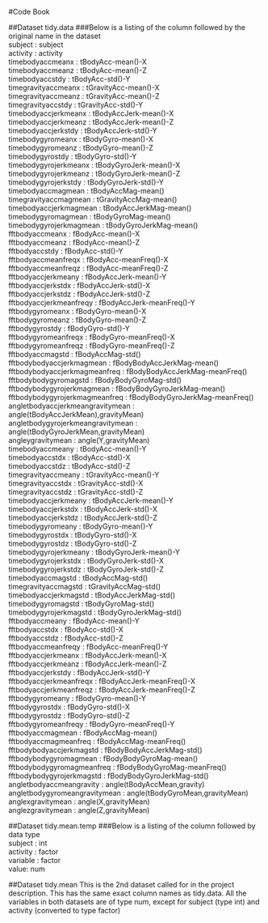 #Code Book

##Dataset tidy.data
###Below is a listing of the column followed by the original name in the dataset	<br />
subject	 : 	subject	<br />
activity	 : 	activity	<br />
timebodyaccmeanx	 : 	tBodyAcc-mean()-X	<br />
timebodyaccmeanz	 : 	tBodyAcc-mean()-Z	<br />
timebodyaccstdy	 : 	tBodyAcc-std()-Y	<br />
timegravityaccmeanx	 : 	tGravityAcc-mean()-X	<br />
timegravityaccmeanz	 : 	tGravityAcc-mean()-Z	<br />
timegravityaccstdy	 : 	tGravityAcc-std()-Y	<br />
timebodyaccjerkmeanx	 : 	tBodyAccJerk-mean()-X	<br />
timebodyaccjerkmeanz	 : 	tBodyAccJerk-mean()-Z	<br />
timebodyaccjerkstdy	 : 	tBodyAccJerk-std()-Y	<br />
timebodygyromeanx	 : 	tBodyGyro-mean()-X	<br />
timebodygyromeanz	 : 	tBodyGyro-mean()-Z	<br />
timebodygyrostdy	 : 	tBodyGyro-std()-Y	<br />
timebodygyrojerkmeanx	 : 	tBodyGyroJerk-mean()-X	<br />
timebodygyrojerkmeanz	 : 	tBodyGyroJerk-mean()-Z	<br />
timebodygyrojerkstdy	 : 	tBodyGyroJerk-std()-Y	<br />
timebodyaccmagmean	 : 	tBodyAccMag-mean()	<br />
timegravityaccmagmean	 : 	tGravityAccMag-mean()	<br />
timebodyaccjerkmagmean	 : 	tBodyAccJerkMag-mean()	<br />
timebodygyromagmean	 : 	tBodyGyroMag-mean()	<br />
timebodygyrojerkmagmean	 : 	tBodyGyroJerkMag-mean()	<br />
fftbodyaccmeanx	 : 	fBodyAcc-mean()-X	<br />
fftbodyaccmeanz	 : 	fBodyAcc-mean()-Z	<br />
fftbodyaccstdy	 : 	fBodyAcc-std()-Y	<br />
fftbodyaccmeanfreqx	 : 	fBodyAcc-meanFreq()-X	<br />
fftbodyaccmeanfreqz	 : 	fBodyAcc-meanFreq()-Z	<br />
fftbodyaccjerkmeany	 : 	fBodyAccJerk-mean()-Y	<br />
fftbodyaccjerkstdx	 : 	fBodyAccJerk-std()-X	<br />
fftbodyaccjerkstdz	 : 	fBodyAccJerk-std()-Z	<br />
fftbodyaccjerkmeanfreqy	 : 	fBodyAccJerk-meanFreq()-Y	<br />
fftbodygyromeanx	 : 	fBodyGyro-mean()-X	<br />
fftbodygyromeanz	 : 	fBodyGyro-mean()-Z	<br />
fftbodygyrostdy	 : 	fBodyGyro-std()-Y	<br />
fftbodygyromeanfreqx	 : 	fBodyGyro-meanFreq()-X	<br />
fftbodygyromeanfreqz	 : 	fBodyGyro-meanFreq()-Z	<br />
fftbodyaccmagstd	 : 	fBodyAccMag-std()	<br />
fftbodybodyaccjerkmagmean	 : 	fBodyBodyAccJerkMag-mean()	<br />
fftbodybodyaccjerkmagmeanfreq	 : 	fBodyBodyAccJerkMag-meanFreq()	<br />
fftbodybodygyromagstd	 : 	fBodyBodyGyroMag-std()	<br />
fftbodybodygyrojerkmagmean	 : 	fBodyBodyGyroJerkMag-mean()	<br />
fftbodybodygyrojerkmagmeanfreq	 : 	fBodyBodyGyroJerkMag-meanFreq()	<br />
angletbodyaccjerkmeangravitymean	 : 	angle(tBodyAccJerkMean),gravityMean)	<br />
angletbodygyrojerkmeangravitymean	 : 	angle(tBodyGyroJerkMean,gravityMean)	<br />
angleygravitymean	 : 	angle(Y,gravityMean)	<br />
timebodyaccmeany	 : 	tBodyAcc-mean()-Y	<br />
timebodyaccstdx	 : 	tBodyAcc-std()-X	<br />
timebodyaccstdz	 : 	tBodyAcc-std()-Z	<br />
timegravityaccmeany	 : 	tGravityAcc-mean()-Y	<br />
timegravityaccstdx	 : 	tGravityAcc-std()-X	<br />
timegravityaccstdz	 : 	tGravityAcc-std()-Z	<br />
timebodyaccjerkmeany	 : 	tBodyAccJerk-mean()-Y	<br />
timebodyaccjerkstdx	 : 	tBodyAccJerk-std()-X	<br />
timebodyaccjerkstdz	 : 	tBodyAccJerk-std()-Z	<br />
timebodygyromeany	 : 	tBodyGyro-mean()-Y	<br />
timebodygyrostdx	 : 	tBodyGyro-std()-X	<br />
timebodygyrostdz	 : 	tBodyGyro-std()-Z	<br />
timebodygyrojerkmeany	 : 	tBodyGyroJerk-mean()-Y	<br />
timebodygyrojerkstdx	 : 	tBodyGyroJerk-std()-X	<br />
timebodygyrojerkstdz	 : 	tBodyGyroJerk-std()-Z	<br />
timebodyaccmagstd	 : 	tBodyAccMag-std()	<br />
timegravityaccmagstd	 : 	tGravityAccMag-std()	<br />
timebodyaccjerkmagstd	 : 	tBodyAccJerkMag-std()	<br />
timebodygyromagstd	 : 	tBodyGyroMag-std()	<br />
timebodygyrojerkmagstd	 : 	tBodyGyroJerkMag-std()	<br />
fftbodyaccmeany	 : 	fBodyAcc-mean()-Y	<br />
fftbodyaccstdx	 : 	fBodyAcc-std()-X	<br />
fftbodyaccstdz	 : 	fBodyAcc-std()-Z	<br />
fftbodyaccmeanfreqy	 : 	fBodyAcc-meanFreq()-Y	<br />
fftbodyaccjerkmeanx	 : 	fBodyAccJerk-mean()-X	<br />
fftbodyaccjerkmeanz	 : 	fBodyAccJerk-mean()-Z	<br />
fftbodyaccjerkstdy	 : 	fBodyAccJerk-std()-Y	<br />
fftbodyaccjerkmeanfreqx	 : 	fBodyAccJerk-meanFreq()-X	<br />
fftbodyaccjerkmeanfreqz	 : 	fBodyAccJerk-meanFreq()-Z	<br />
fftbodygyromeany	 : 	fBodyGyro-mean()-Y	<br />
fftbodygyrostdx	 : 	fBodyGyro-std()-X	<br />
fftbodygyrostdz	 : 	fBodyGyro-std()-Z	<br />
fftbodygyromeanfreqy	 : 	fBodyGyro-meanFreq()-Y	<br />
fftbodyaccmagmean	 : 	fBodyAccMag-mean()	<br />
fftbodyaccmagmeanfreq	 : 	fBodyAccMag-meanFreq()	<br />
fftbodybodyaccjerkmagstd	 : 	fBodyBodyAccJerkMag-std()	<br />
fftbodybodygyromagmean	 : 	fBodyBodyGyroMag-mean()	<br />
fftbodybodygyromagmeanfreq	 : 	fBodyBodyGyroMag-meanFreq()	<br />
fftbodybodygyrojerkmagstd	 : 	fBodyBodyGyroJerkMag-std()	<br />
angletbodyaccmeangravity	 : 	angle(tBodyAccMean,gravity)	<br />
angletbodygyromeangravitymean	 : 	angle(tBodyGyroMean,gravityMean)	<br />
anglexgravitymean	 : 	angle(X,gravityMean)	<br />
anglezgravitymean	 : 	angle(Z,gravityMean)	<br />


##Dataset tidy.mean.temp
###Below is a listing of the column followed by data type	<br />
subject : int <br />
activity : factor <br />
variable : factor <br />
value: num <br />

##Dataset tidy.mean
This is the 2nd dataset called for in the project description. This has the same exact column names as tidy.data.
All the variables in both datasets are of type num, except for subject (type int) and activity (converted to type factor) 

		

				


		
